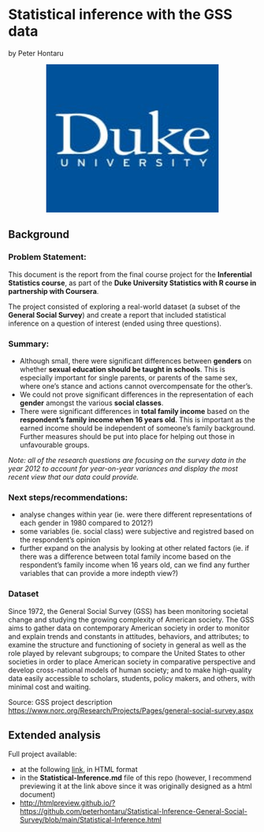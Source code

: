 Statistical inference with the GSS data
================
by Peter Hontaru

<div style="text-align:center">

<img src="figures/dukesquare_blue.jpg" width="350" height="300">

</div>

## Background

### Problem Statement:

This document is the report from the final course project for the
**Inferential Statistics course**, as part of the **Duke University
Statistics with R course in partnership with Coursera**.

The project consisted of exploring a real-world dataset (a subset of the
**General Social Survey**) and create a report that included statistical
inference on a question of interest (ended using three questions).

### Summary:

-   Although small, there were significant differences between
    **genders** on whether **sexual education should be taught in
    schools**. This is especially important for single parents, or
    parents of the same sex, where one’s stance and actions cannot
    overcompensate for the other’s.
-   We could not prove significant differences in the representation of
    each **gender** amongst the various **social classes**.
-   There were significant differences in **total family income** based
    on the **respondent’s family income when 16 years old**. This is
    important as the earned income should be independent of someone’s
    family background. Further measures should be put into place for
    helping out those in unfavourable groups.

*Note: all of the research questions are focusing on the survey data in
the year 2012 to account for year-on-year variances and display the most
recent view that our data could provide.*

### Next steps/recommendations:

-   analyse changes within year (ie. were there different
    representations of each gender in 1980 compared to 2012?)
-   some variables (ie. social class) were subjective and registred
    based on the respondent’s opinion
-   further expand on the analysis by looking at other related factors
    (ie. if there was a difference between total family income based on
    the respondent’s family income when 16 years old, can we find any
    further variables that can provide a more indepth view?)

### Dataset

Since 1972, the General Social Survey (GSS) has been monitoring societal
change and studying the growing complexity of American society. The GSS
aims to gather data on contemporary American society in order to monitor
and explain trends and constants in attitudes, behaviors, and
attributes; to examine the structure and functioning of society in
general as well as the role played by relevant subgroups; to compare the
United States to other societies in order to place American society in
comparative perspective and develop cross-national models of human
society; and to make high-quality data easily accessible to scholars,
students, policy makers, and others, with minimal cost and waiting.

Source: GSS project description
<https://www.norc.org/Research/Projects/Pages/general-social-survey.aspx>

## Extended analysis

Full project available:

-   at the following
    [link](http://htmlpreview.github.io/?https://github.com/peterhontaru/Statistical-Inference-General-Social-Survey/blob/main/Statistical-Inference.html),
    in HTML format
-   in the **Statistical-Inference.md** file of this repo (however, I
    recommend previewing it at the link above since it was originally
    designed as a html document)
-   <http://htmlpreview.github.io/?https://github.com/peterhontaru/Statistical-Inference-General-Social-Survey/blob/main/Statistical-Inference.html>
